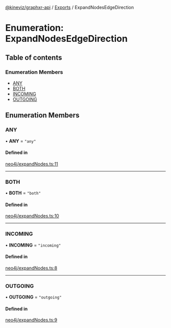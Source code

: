 [@kineviz/graphxr-api](../README.md) / [Exports](../modules.md) / ExpandNodesEdgeDirection

# Enumeration: ExpandNodesEdgeDirection

## Table of contents

### Enumeration Members

- [ANY](ExpandNodesEdgeDirection.md#any)
- [BOTH](ExpandNodesEdgeDirection.md#both)
- [INCOMING](ExpandNodesEdgeDirection.md#incoming)
- [OUTGOING](ExpandNodesEdgeDirection.md#outgoing)

## Enumeration Members

### ANY

• **ANY** = ``"any"``

#### Defined in

[neo4j/expandNodes.ts:11](https://bitbucket.org/kineviz/graphxr-api/src/c752a8c/src/neo4j/expandNodes.ts#lines-11)

___

### BOTH

• **BOTH** = ``"both"``

#### Defined in

[neo4j/expandNodes.ts:10](https://bitbucket.org/kineviz/graphxr-api/src/c752a8c/src/neo4j/expandNodes.ts#lines-10)

___

### INCOMING

• **INCOMING** = ``"incoming"``

#### Defined in

[neo4j/expandNodes.ts:8](https://bitbucket.org/kineviz/graphxr-api/src/c752a8c/src/neo4j/expandNodes.ts#lines-8)

___

### OUTGOING

• **OUTGOING** = ``"outgoing"``

#### Defined in

[neo4j/expandNodes.ts:9](https://bitbucket.org/kineviz/graphxr-api/src/c752a8c/src/neo4j/expandNodes.ts#lines-9)
